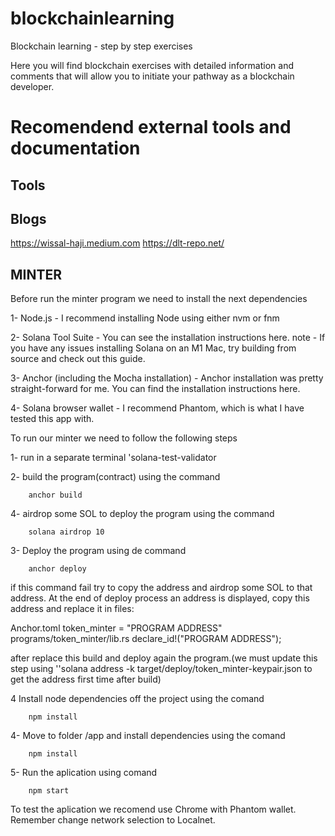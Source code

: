 # blockchainlearning
Blockchain learning - step by step exercises 

Here you will find blockchain exercises with detailed information and comments that will allow you to initiate your pathway as a blockchain developer.

# Recomendend external tools and documentation


## Tools


## Blogs

https://wissal-haji.medium.com
https://dlt-repo.net/

## MINTER

Before run the minter program we need to install the next dependencies

1- Node.js - I recommend installing Node using either nvm or fnm

2- Solana Tool Suite - You can see the installation instructions here. note - If you have any issues installing Solana on an M1 Mac, try building from source and check out this guide.

3- Anchor (including the Mocha installation) - Anchor installation was pretty straight-forward for me. You can find the installation instructions here.

4- Solana browser wallet - I recommend Phantom, which is what I have tested this app with.

To run our minter we need to follow the following steps

1- run in a separate terminal 'solana-test-validator

2- build the program(contract) using the command

        anchor build

4- airdrop some SOL to deploy the program using the command

        solana airdrop 10 

3- Deploy the program using de command

        anchor deploy


if this command fail try to copy the address and airdrop some SOL to that address.
At the end of deploy process an address is displayed, copy this address and replace it in 
files:

Anchor.toml
        token_minter = "PROGRAM ADDRESS"
programs/token_minter/lib.rs
        declare_id!("PROGRAM ADDRESS");

after replace this build and deploy again the program.(we must update this step using ''solana address -k target/deploy/token_minter-keypair.json to get the address first time after build)

4 Install node dependencies off the project using the comand 

        npm install

4- Move to folder /app and install dependencies using the comand 

        npm install

5- Run the aplication using comand

        npm start

To test the aplication we recomend use Chrome with Phantom wallet.
Remember change network selection to Localnet.








